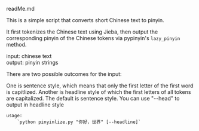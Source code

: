 readMe.md

This is a simple script that converts short Chinese text to pinyin.  

It first tokenizes the Chinese text using Jieba, then output the corresponding pinyin of the Chinese tokens via pypinyin's `lazy_pinyin` method.

 input: chinese text  
 output: pinyin strings

There are two possible outcomes for the input:  

One is sentence style, which means that only the first letter of the first word is capitlized. Another is headline style of which the first letters of all tokens are capitalized. The default is sentence style. You can use "--head" to output in headline style

    usage: 
        `python pinyinlize.py "你好，世界" [--headline]`

    

